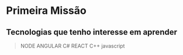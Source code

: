 # Primeira Missão

## Tecnologias que tenho interesse em aprender 

> NODE
> ANGULAR
> C#
> REACT
> C++
> javascript